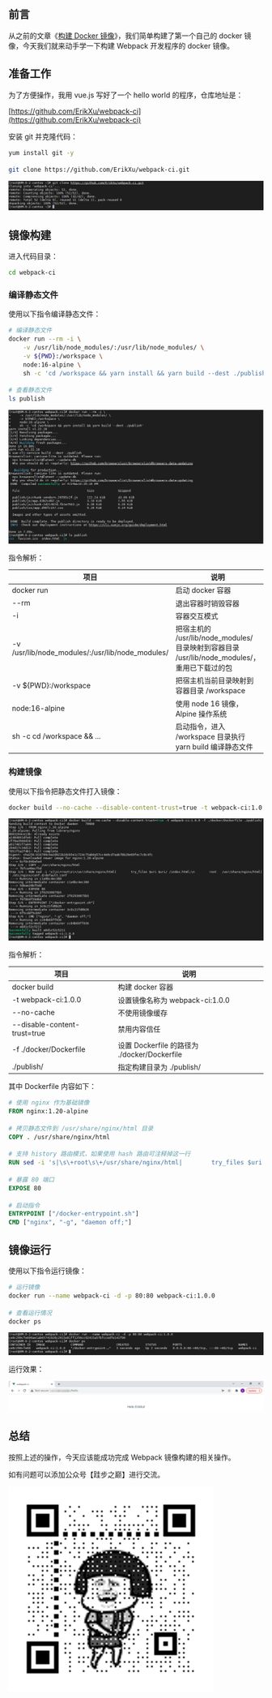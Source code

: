 ## 前言

从之前的文章《[构建 Docker 镜像](build.md)》，我们简单构建了第一个自己的 docker 镜像，今天我们就来动手学一下构建 Webpack 开发程序的 docker 镜像。

## 准备工作

为了方便操作，我用 vue.js 写好了一个 hello world 的程序，仓库地址是：

[https://github.com/ErikXu/webpack-ci](https://github.com/ErikXu/webpack-ci)

安装 git 并克隆代码：

``` bash
yum install git -y

git clone https://github.com/ErikXu/webpack-ci.git
```

![克隆代码](images/webpack/1.png "克隆代码")

## 镜像构建

进入代码目录：

``` bash
cd webpack-ci
```

### 编译静态文件

使用以下指令编译静态文件：

``` bash
# 编译静态文件
docker run --rm -i \
    -v /usr/lib/node_modules/:/usr/lib/node_modules/ \
    -v ${PWD}:/workspace \
    node:16-alpine \
    sh -c 'cd /workspace && yarn install && yarn build --dest ./publish'

# 查看静态文件
ls publish
```

![编译静态文件](images/webpack/2.png "编译静态文件")

指令解析：

| 项目 | 说明 |
| ------- | ------- |
| docker run | 启动 docker 容器 |
| --rm | 退出容器时销毁容器 |
| -i | 容器交互模式 |
| -v /usr/lib/node_modules/:/usr/lib/node_modules/ | 把宿主机的 /usr/lib/node_modules/ 目录映射到容器目录 /usr/lib/node_modules/，重用已下载过的包 |
| -v ${PWD}:/workspace | 把宿主机当前目录映射到容器目录 /workspace |
| node:16-alpine | 使用 node 16 镜像，Alpine 操作系统 |
| sh -c cd /workspace && ... | 启动指令，进入 /workspace 目录执行 yarn build 编译静态文件 |

### 构建镜像

使用以下指令把静态文件打入镜像：

``` bash
docker build --no-cache --disable-content-trust=true -t webpack-ci:1.0.0 -f ./docker/Dockerfile ./publish/
```

![构建镜像](images/webpack/3.png "构建镜像")

指令解析：

| 项目 | 说明 |
| ------- | ------- |
| docker build | 构建 docker 容器 |
| -t webpack-ci:1.0.0 | 设置镜像名称为 webpack-ci:1.0.0 |
| --no-cache | 不使用镜像缓存 |
| --disable-content-trust=true | 禁用内容信任 |
| -f ./docker/Dockerfile | 设置 Dockerfile 的路径为 ./docker/Dockerfile |
| ./publish/ | 指定构建目录为 ./publish/ |

其中 Dockerfile 内容如下：

``` dockerfile
# 使用 nginx 作为基础镜像
FROM nginx:1.20-alpine

# 拷贝静态文件到 /usr/share/nginx/html 目录
COPY . /usr/share/nginx/html

# 支持 history 路由模式，如果使用 hash 路由可注释掉这一行
RUN sed -i 's|\s\+root\s\+/usr/share/nginx/html|        try_files $uri $uri/ /index.html;\n        root   /usr/share/nginx/html|' /etc/nginx/conf.d/default.conf

# 暴露 80 端口
EXPOSE 80

# 启动指令
ENTRYPOINT ["/docker-entrypoint.sh"]
CMD ["nginx", "-g", "daemon off;"]
```

## 镜像运行

使用以下指令运行镜像：

``` bash
# 运行镜像
docker run --name webpack-ci -d -p 80:80 webpack-ci:1.0.0

# 查看运行情况
docker ps
```

![运行镜像](images/webpack/4.png "运行镜像")

运行效果：

![运行效果](images/webpack/5.png "运行效果")

## 总结

按照上述的操作，今天应该能成功完成 Webpack 镜像构建的相关操作。

如有问题可以添加公众号【跬步之巅】进行交流。

![跬步之巅](/images/qrcode.gif "跬步之巅")

